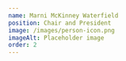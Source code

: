 ```yaml
---
name: Marni McKinney Waterfield
position: Chair and President
image: /images/person-icon.png
imageAlt: Placeholder image
order: 2
---
```

